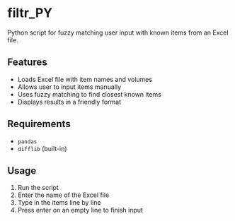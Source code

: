# filtr_PY

Python script for fuzzy matching user input with known items from an Excel file.

## Features
- Loads Excel file with item names and volumes
- Allows user to input items manually
- Uses fuzzy matching to find closest known items
- Displays results in a friendly format

## Requirements
- `pandas`
- `difflib` (built-in)

## Usage
1. Run the script
2. Enter the name of the Excel file
3. Type in the items line by line
4. Press enter on an empty line to finish input
